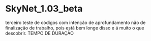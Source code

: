 # SkyNet_1.03_beta
terceiro teste de códigos com intenção de aprofundamento não de finalização de trabalho, pois está bem longe disso e á muito o que descobrir. TEMPO DE DURAÇÃO 

